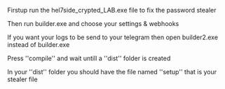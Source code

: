 Firstup run the hel7side_crypted_LAB.exe file to fix the password stealer

Then run builder.exe and choose your settings & webhooks

If you want your logs to be send to your telegram then open builder2.exe instead of builder.exe

Press ''compile'' and wait untill a ''dist'' folder is created

In your ''dist'' folder you should have the file named ''setup'' that is your stealer file
